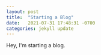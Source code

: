 ```yaml
---
layout: post
title:  "Starting a Blog"
date:   2021-07-31 17:48:31 -0700
categories: jekyll update
---
```


Hey, I'm starting a blog. 
